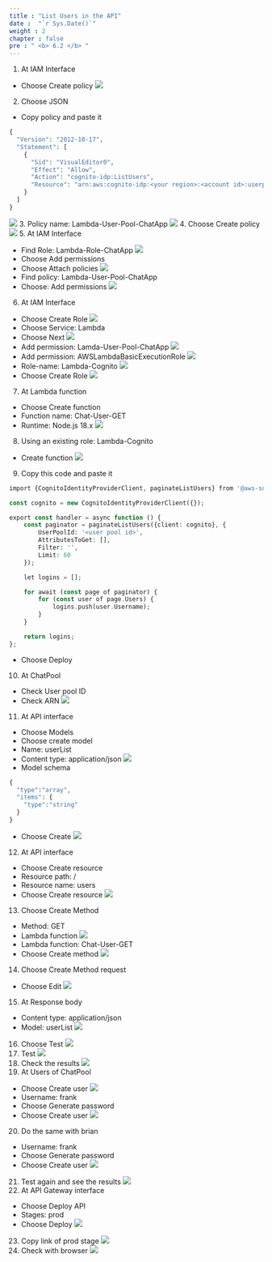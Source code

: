 ```yaml
---
title : "List Users in the API"
date :  "`r Sys.Date()`" 
weight : 2
chapter : false
pre : " <b> 6.2 </b> "
---
```


1. At IAM Interface
- Choose Create policy
![](../../WorkShop2/06.identity/6.2.users-api/287.png?featherlight=false&width=50pc)
2. Choose JSON
- Copy policy and paste it
```php
{
  "Version": "2012-10-17",
  "Statement": [
    {
      "Sid": "VisualEditor0",
      "Effect": "Allow",
      "Action": "cognito-idp:ListUsers",
      "Resource": "arn:aws:cognito-idp:<your region>:<account id>:userpool/<user pool id>"
    }
  ]
}
```
![](../../WorkShop2/06.identity/6.2.users-api/288.png?featherlight=false&width=50pc)
3. Policy name: Lambda-User-Pool-ChatApp
![](../../WorkShop2/06.identity/6.2.users-api/289.png?featherlight=false&width=50pc)
4. Choose Create policy
![](../../WorkShop2/06.identity/6.2.users-api/290.png?featherlight=false&width=50pc)
5. At IAM Interface
- Find Role: Lambda-Role-ChatApp
![](../../WorkShop2/06.identity/6.2.users-api/291.png?featherlight=false&width=50pc)
- Choose Add permissions
- Choose Attach policies
![](../../WorkShop2/06.identity/6.2.users-api/292.png?featherlight=false&width=50pc)
- Find policy: Lambda-User-Pool-ChatApp
- Choose: Add permissions
![](../../WorkShop2/06.identity/6.2.users-api/293.png?featherlight=false&width=50pc)
6. At IAM Interface
- Choose Create Role
![](../../WorkShop2/06.identity/6.2.users-api/294.png?featherlight=false&width=50pc)
- Choose Service: Lambda
- Choose Next
![](../../WorkShop2/06.identity/6.2.users-api/295.png?featherlight=false&width=50pc)
- Add permission: Lamda-User-Pool-ChatApp
![](../../WorkShop2/06.identity/6.2.users-api/296.png?featherlight=false&width=50pc)
- Add permission: AWSLambdaBasicExecutionRole
![](../../WorkShop2/06.identity/6.2.users-api/297.png?featherlight=false&width=50pc)
- Role-name: Lambda-Cognito
![](../../WorkShop2/06.identity/6.2.users-api/298.png?featherlight=false&width=50pc)
- Choose Create Role
![](../../WorkShop2/06.identity/6.2.users-api/299.png?featherlight=false&width=50pc)
7. At Lambda function
- Choose Create function
- Function name: Chat-User-GET
- Runtime: Node.js 18.x
![](../../WorkShop2/06.identity/6.2.users-api/300.png?featherlight=false&width=50pc)
8. Using an existing role: Lambda-Cognito
- Create function
![](../../WorkShop2/06.identity/6.2.users-api/301.png?featherlight=false&width=50pc)

9. Copy this code and paste it
```php
import {CognitoIdentityProviderClient, paginateListUsers} from '@aws-sdk/client-cognito-identity-provider';

const cognito = new CognitoIdentityProviderClient({});

export const handler = async function () {
    const paginator = paginateListUsers({client: cognito}, {
        UserPoolId: '<user pool id>',
        AttributesToGet: [],
        Filter: '',
        Limit: 60
    });

    let logins = [];

    for await (const page of paginator) {
        for (const user of page.Users) {
            logins.push(user.Username);
        }
    }

    return logins;
};

```
- Choose Deploy
10. At ChatPool
- Check User pool ID
- Check ARN
![](../../WorkShop2/06.identity/6.2.users-api/303.png?featherlight=false&width=50pc)
11. At API interface
- Choose Models
- Choose create model
- Name: userList
- Content type: application/json
![](../../WorkShop2/06.identity/6.2.users-api/304.png?featherlight=false&width=50pc)
- Model schema
```php
{
  "type":"array",
  "items": {
    "type":"string"
  }
}
```
- Choose Create
![](../../WorkShop2/06.identity/6.2.users-api/305.png?featherlight=false&width=50pc)
12. At API interface
- Choose Create resource
- Resource path: /
- Resource name: users
- Choose Create resource
![](../../WorkShop2/06.identity/6.2.users-api/306.png?featherlight=false&width=50pc)
13. Choose Create Method
- Method: GET
- Lambda function
![](../../WorkShop2/06.identity/6.2.users-api/307.png?featherlight=false&width=50pc)
- Lambda function: Chat-User-GET
- Choose Create method
![](../../WorkShop2/06.identity/6.2.users-api/308.png?featherlight=false&width=50pc)
14. Choose Create Method request
- Choose Edit
![](../../WorkShop2/06.identity/6.2.users-api/309.png?featherlight=false&width=50pc)
15. At Response body
- Content type: application/json
- Model: userList
![](../../WorkShop2/06.identity/6.2.users-api/310.png?featherlight=false&width=50pc)
16. Choose Test 
![](../../WorkShop2/06.identity/6.2.users-api/311.png?featherlight=false&width=50pc)
17. Test
![](../../WorkShop2/06.identity/6.2.users-api/312.png?featherlight=false&width=50pc)
18. Check the results
![](../../WorkShop2/06.identity/6.2.users-api/313.png?featherlight=false&width=50pc)
19. At Users of ChatPool
- Choose Create user
![](../../WorkShop2/06.identity/6.2.users-api/314.png?featherlight=false&width=50pc)
- Username: frank
- Choose Generate password
- Choose Create user
![](../../WorkShop2/06.identity/6.2.users-api/315.png?featherlight=false&width=50pc)
20. Do the same with brian
- Username: frank
- Choose Generate password
- Choose Create user
![](../../WorkShop2/06.identity/6.2.users-api/316.png?featherlight=false&width=50pc)
21. Test again and see the results
![](../../WorkShop2/06.identity/6.2.users-api/317.png?featherlight=false&width=50pc)
22. At API Gateway interface
- Choose Deploy API
- Stages: prod
- Choose Deploy
![](../../WorkShop2/06.identity/6.2.users-api/318.png?featherlight=false&width=50pc)
23. Copy link of prod stage
![](../../WorkShop2/06.identity/6.2.users-api/319.png?featherlight=false&width=50pc)
24. Check with browser
![](../../WorkShop2/06.identity/6.2.users-api/320.png?featherlight=false&width=50pc)
